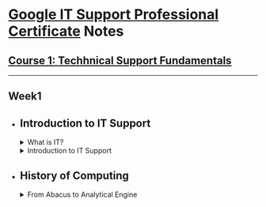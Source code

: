 # [Google IT Support Professional Certificate](https://www.coursera.org/professional-certificates/google-it-support) Notes

## [Course 1: Techhnical Support Fundamentals](https://www.coursera.org/learn/technical-support-fundamentals?specialization=google-it-support)
***

## Week1

- ## **Introduction to IT Support**

     <details><summary> What is IT? </summary>    
     IT is essentially the use of digital technology, like computers and the internet, to store and process data into useful information. The IT industry refers to the entire scope of all the jobs and resources that are related to computing technologies within society, and there are a lot of different types of jobs in this field, from network engineers who ensure computers can communicate with each other, to hardware technicians who replace and repair components, to desktop support personnel who make sure that end users can use their software properly.   </details>

     <details><summary> Introduction to IT Support </summary>   An IT support specialist makes sure that an organization's technological equipment is running smoothly. This includes managing, installing, maintaining, troubleshooting and configuring office and computing equipment.  </details>

- ## **History of Computing**

     <details><summary> From Abacus to Analytical Engine </summary>   
     A computer is a device that stores and processes data by performing calculations. Before we had actual computer devices, the term computer was used to refer to someone who actually did the calculation. 
     
     Do you know what an abacus is?
     <br>
     It looks like a wooden toy that a child would play with, but it's actually one of the earliest known computers. It was invented in 500 BC to count large numbers. While we have calculators like the old reliable TI-89s or the ones in our computers, abacuses actually are still used today.
   
     Over the centuries, humans built more advanced counting tools but they still required a human to manually perform the calculations. The first major step forward was the invention of the mechanical calculator in the 17th century by Blaise Pascal. This device used a series of gears and levers to perform calculations for the user automatically. While it was limited to addition, subtraction, multiplication and division for pretty small numbers, it paved the way for more complex machines. 
     
     The fundamental operations of the mechanical calculator were later applied to the textile industry. Before we had streamlined manufacturing, looms were used to weave yarn into fabric. If you wanted to design patterns on your fabric, that took an incredible amount of manual work.
     <br>
     In the 1800s, a man by the name of Joseph Jacquard invented a programmable loom. These looms took a sequence of cards with holes in them. When the loom encountered a hole, it would hook the thread underneath it. If it didn't encounter a hole, the hook wouldn't thread anything. Eventually this spun up a design pattern on the fabric. These cards were known as punch cards. And while Mr. Jacquard reinvented the textile industry, he probably didn't realize that his invention would shaped the world of computing and the world itself today.
   
     Let's fast forward a few decades and meet a man by the name of Charles babbage. Babbage was a gifted engineer who developed a series of machines that are now known as the greatest breakthrough on our way to the modern computer. He built what was called a difference engine. It was a very sophisticated version of some of the mechanical calculators we were just talking about. It could perform fairly complicated mathematical operations but not much else. Babbage's follow up to the difference engine was a machine he called the Analytical Engine. He was inspired by Jacquard's use of punch cards to automatically perform calculations instead of manually entering them by hand. Babbage used punch cards in his Analytical engine to allow people to predefine a series of calculations they wanted to perform. As impressive as this achievement was, the Analytical engine was still just a very advanced mechanical calculator.
  
     It took the powerful insights of a mathematician named Ada Lovelace to realize the true potential of the analytical engine. She was the first person to recognize that the machine could be used for more than pure calculations. She developed the first algorithm for the engine. It was the very first example of computer programming. An algorithm is just a series of steps that solves specific problems. Because of Lovelace's discovery that algorithms could be programmed into the Analytical engine, it became the very first general purpose computing machine in history, and a great example that women have had some of the most valuable minds in technology since the 1800s.
  
